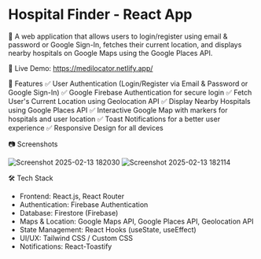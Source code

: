 # Hospital Finder - React App

🚀 A web application that allows users to login/register using email & password or Google Sign-In, fetches their current location, and displays nearby hospitals on Google Maps using the Google Places API.

🔗 Live Demo: https://medilocator.netlify.app/

📌 Features
✅ User Authentication (Login/Register via Email & Password or Google Sign-In)
✅ Google Firebase Authentication for secure login
✅ Fetch User's Current Location using Geolocation API
✅ Display Nearby Hospitals using Google Places API
✅ Interactive Google Map with markers for hospitals and user location
✅ Toast Notifications for a better user experience
✅ Responsive Design for all devices

📷 Screenshots

![Screenshot 2025-02-13 182030](https://github.com/user-attachments/assets/b24a2b93-4ad9-47a3-92a7-42b8c925eb89)
![Screenshot 2025-02-13 182114](https://github.com/user-attachments/assets/8cb59113-9d4d-4804-9a29-4e1f62a04491)

🛠 Tech Stack
* Frontend: React.js, React Router
* Authentication: Firebase Authentication
* Database: Firestore (Firebase)
* Maps & Location: Google Maps API, Google Places API, Geolocation API
* State Management: React Hooks (useState, useEffect)
* UI/UX: Tailwind CSS / Custom CSS
* Notifications: React-Toastify




